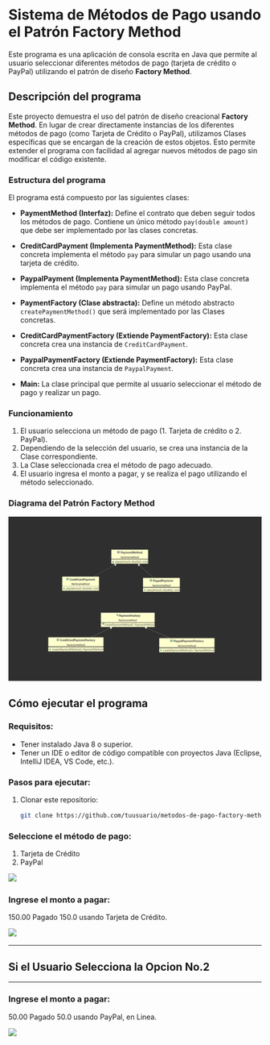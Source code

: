 # Sistema de Métodos de Pago usando el Patrón Factory Method

Este programa es una aplicación de consola escrita en Java que permite al usuario seleccionar diferentes métodos de pago (tarjeta de crédito o PayPal) utilizando el patrón de diseño **Factory Method**.

## Descripción del programa

Este proyecto demuestra el uso del patrón de diseño creacional **Factory Method**. En lugar de crear directamente instancias de los diferentes métodos de pago (como Tarjeta de Crédito o PayPal), utilizamos Clases específicas que se encargan de la creación de estos objetos. Esto permite extender el programa con facilidad al agregar nuevos métodos de pago sin modificar el código existente.

### Estructura del programa

El programa está compuesto por las siguientes clases:

- **PaymentMethod (Interfaz):** Define el contrato que deben seguir todos los métodos de pago. Contiene un único método `pay(double amount)` que debe ser implementado por las clases concretas.
  
- **CreditCardPayment (Implementa PaymentMethod):** Esta clase concreta implementa el método `pay` para simular un pago usando una tarjeta de crédito.
  
- **PaypalPayment (Implementa PaymentMethod):** Esta clase concreta implementa el método `pay` para simular un pago usando PayPal.

- **PaymentFactory (Clase abstracta):** Define un método abstracto `createPaymentMethod()` que será implementado por las Clases concretas.

- **CreditCardPaymentFactory (Extiende PaymentFactory):** Esta clase concreta crea una instancia de `CreditCardPayment`.

- **PaypalPaymentFactory (Extiende PaymentFactory):** Esta clase concreta crea una instancia de `PaypalPayment`.

- **Main:** La clase principal que permite al usuario seleccionar el método de pago y realizar un pago.

### Funcionamiento

1. El usuario selecciona un método de pago (1. Tarjeta de crédito o 2. PayPal).
2. Dependiendo de la selección del usuario, se crea una instancia de la Clase correspondiente.
3. La Clase seleccionada crea el método de pago adecuado.
4. El usuario ingresa el monto a pagar, y se realiza el pago utilizando el método seleccionado.

### Diagrama del Patrón Factory Method

![ ](https://github.com/Yovanygt/imagenes/blob/main/diagrama%20factory.png)


## Cómo ejecutar el programa

### Requisitos:

- Tener instalado Java 8 o superior.
- Tener un IDE o editor de código compatible con proyectos Java (Eclipse, IntelliJ IDEA, VS Code, etc.).

### Pasos para ejecutar:

1. Clonar este repositorio:
   ```bash
   git clone https://github.com/tuusuario/metodos-de-pago-factory-method.git


### Seleccione el método de pago:
1. Tarjeta de Crédito
2. PayPal

![ ](https://github.com/Yovanygt/imagenes/blob/main/metodo_factory.png)



### Ingrese el monto a pagar:
150.00
Pagado 150.0 usando Tarjeta de Crédito.

![ ](https://github.com/Yovanygt/imagenes/blob/main/tarjeta_factory.png)


------------



## Si el Usuario Selecciona la Opcion No.2

------------

### Ingrese el monto a pagar:
50.00
Pagado 50.0 usando PayPal, en Linea.

![ ](https://github.com/Yovanygt/imagenes/blob/main/paypal_factory.png)


